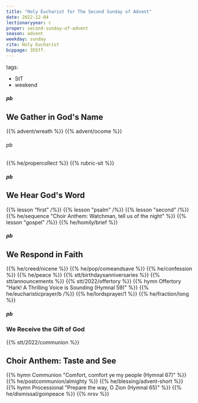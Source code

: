 ```yaml
---
title: "Holy Eucharist for The Second Sunday of Advent"
date: 2022-12-04
lectionaryyear: c
proper: second-sunday-of-advent
season: advent
weekday: sunday
rite: Holy Eucharist
bcppage: 355ff.
---
```

tags:
- StT
- weekend

##### pb
## We Gather in God's Name
{{% advent/wreath %}}
{{% advent/ocome %}}

###### pb
{{% he/propercollect %}}
{{% rubric-sit %}}

##### pb
## We Hear God's Word
{{% lesson "first" /%}}
{{% lesson "psalm" /%}}
{{% lesson "second" /%}}
{{% he/sequence "Choir Anthem: Watchman, tell us of the night" %}}
{{% lesson "gospel" /%}}
{{% he/homily/brief %}}

##### pb
## We Respond in Faith
{{% he/creed/nicene %}}
{{% he/pop/comeandsave %}}
{{% he/confession %}}
{{% he/peace %}}
{{% stt/birthdaysanniversaries %}}
{{% stt/announcements %}}
{{% stt/2022/offertory %}}
{{% hymn Offertory "Hark! A Thrilling Voice is Sounding (Hymnal 59)" %}}
{{% he/eucharisticprayer/b /%}}
{{% he/lordsprayer/1 %}}
{{% he/fraction/long %}}

##### pb
### We Receive the Gift of God
{{% stt/2022/communion %}}

## Choir Anthem: Taste and See
{{% hymn Communion "Comfort, comfort ye my people (Hymnal 67)" %}}
{{% he/postcommunion/almighty %}}
{{% he/blessing/advent-short %}}
{{% hymn Processional "Prepare the way, O Zion (Hymnal 65)" %}}
{{% he/dismissal/goinpeace %}}
{{% nrsv %}}

